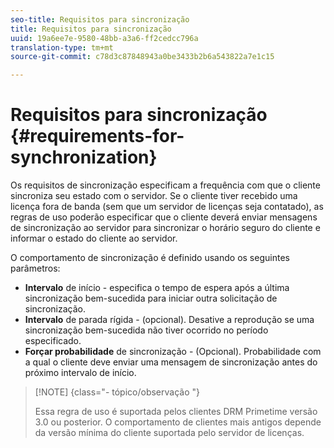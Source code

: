 ```yaml
---
seo-title: Requisitos para sincronização
title: Requisitos para sincronização
uuid: 19a6ee7e-9580-48bb-a3a6-ff2cedcc796a
translation-type: tm+mt
source-git-commit: c78d3c87848943a0be3433b2b6a543822a7e1c15

---
```



# Requisitos para sincronização {#requirements-for-synchronization}

Os requisitos de sincronização especificam a frequência com que o cliente sincroniza seu estado com o servidor. Se o cliente tiver recebido uma licença fora de banda (sem que um servidor de licenças seja contatado), as regras de uso poderão especificar que o cliente deverá enviar mensagens de sincronização ao servidor para sincronizar o horário seguro do cliente e informar o estado do cliente ao servidor.

O comportamento de sincronização é definido usando os seguintes parâmetros:

* **Intervalo** de início - especifica o tempo de espera após a última sincronização bem-sucedida para iniciar outra solicitação de sincronização.
* **Intervalo** de parada rígida - (opcional). Desative a reprodução se uma sincronização bem-sucedida não tiver ocorrido no período especificado.
* **Forçar probabilidade** de sincronização - (Opcional). Probabilidade com a qual o cliente deve enviar uma mensagem de sincronização antes do próximo intervalo de início.

>[!NOTE] {class=&quot;- tópico/observação &quot;}
>
>Essa regra de uso é suportada pelos clientes DRM Primetime versão 3.0 ou posterior. O comportamento de clientes mais antigos depende da versão mínima do cliente suportada pelo servidor de licenças.

